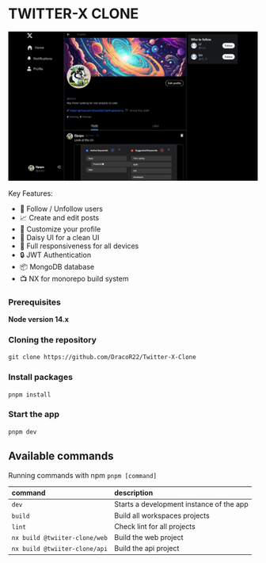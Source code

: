 # TWITTER-X CLONE

<p align="center">
<img alt='/' src="/screenshots/profile.png" width="900px" height="auto"/>
</p>

Key Features:

- 🤖 Follow / Unfollow users
- 📈 Create and edit posts
- 🦾 Customize your profile
- 💎 Daisy UI for a clean UI
- 📱 Full responsiveness for all devices
- 🔒 JWT Authentication
- 📦 MongoDB database
- 📺 NX for monorepo build system


### Prerequisites

**Node version 14.x**

### Cloning the repository

```shell
git clone https://github.com/DracoR22/Twitter-X-Clone
```

### Install packages

```shell
pnpm install
```

### Start the app

```shell
pnpm dev
```

## Available commands

Running commands with npm `pnpm [command]`

| command | description                              |
| :------ | :--------------------------------------- |
| `dev`   | Starts a development instance of the app |
| `build` | Build all workspaces projects            |
| `lint`  | Check lint for all projects              |
| `nx build @twiiter-clone/web` | Build the web project           |
| `nx build @twiiter-clone/api` | Build the api project           |